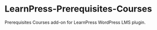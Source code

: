 # LearnPress-Prerequisites-Courses
Prerequisites Courses add-on for LearnPress WordPress LMS plugin.
